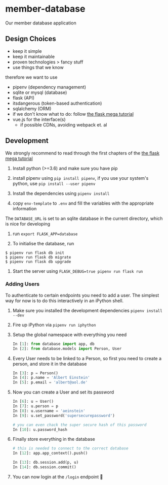 # member-database
Our member database application

## Design Choices
- keep it simple
- keep it maintainable
- proven technologies > fancy stuff
- use things that we know

therefore we want to use
- pipenv (dependency management)
- sqlite or mysql (database)
- flask (API)
- itsdangerous (token-based authentication)
- sqlalchemy (ORM)
- if we don't know what to do: follow [the flask mega tutorial](https://blog.miguelgrinberg.com/post/the-flask-mega-tutorial-part-i-hello-world)
- vue.js for the interface(s)
  - if possible CDNs, avoiding webpack et. al

## Development

We strongly recommend to read through the first chapters of the [the flask mega tutorial](https://blog.miguelgrinberg.com/post/the-flask-mega-tutorial-part-i-hello-world)

1. Install python (>=3.6) and make sure you have pip

1. install pipenv using `pip install pipenv`, if you use your system's python, use
`pip install --user pipenv`

1. Install the dependencies using `pipenv install`

1. copy `env-template` to `.env` and fill the variables with the appropriate information
  
  The `DATABASE_URL` is set to an sqlite database in the current directory, which is nice for developing

1. run `export FLASK_APP=database`

1. To initialise the database, run
  ```
  $ pipenv run flask db init
  $ pipenv run flask db migrate
  $ pipenv run flask db upgrade
  ```

1. Start the server using `FLASK_DEBUG=true pipenv run flask run`

### Adding Users

To authenticate to certain endpoints you need to add a user. The simplest way
for now is to do this interactively in an iPython shell.

1. Make sure you installed the development dependencies `pipenv install --dev`

1. Fire up iPython via `pipenv run iphython`

1. Setup the global namespace with everything you need
   ```python
   In [1]: from database import app, db
   In [2]: from database.models import Person, User
   ```

1. Every User needs to be linked to a Person, so first you need to create a
   person, and store it in the database
   ```python
   In [3]: p = Person()
   In [4]: p.name = 'Albert Einstein'
   In [5]: p.email = 'albert@aol.de'
   ```

1. Now you can create a User and set its password
   ```python
   In [6]: u = User()
   In [7]: u.person = p
   In [8]: u.username = 'aeinstein'
   In [9]: u.set_password('supersecurepassword')

   # you can even chack the super secure hash of this password
   In [10]: u.password_hash
   ```

1. Finally store everything in the database
   ```python
   # this is needed to connect to the correct database
   In [12]: app.app_context().push()

   In [13]: db.session.add(p, u)
   In [14]: db.session.commit()
   ```

1. You can now login at the `/login` endpoint 🎉
